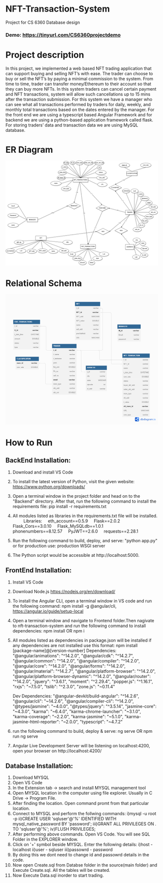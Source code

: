 # NFT-Transaction-System
Project for CS 6360 Database design
### Demo: https://tinyurl.com/CS6360projectdemo


# Project description
In this project, we implemented a web based NFT trading application that can support buying and selling NFT’s with ease. The trader can choose to buy or sell the NFT’s by paying a minimal commission to the system. From time to time, trader can transfer money/Ethereum to their account so that they can buy more NFTs. In this system traders can cancel certain payment and NFT transactions, system will allow such cancellations up to 15 mins after the transaction submission. For this system we have a manager who can see what all transactions performed by traders for daily, weekly, and monthly total transactions based on the dates entered by the manager. For the front end we are using a typescript based Angular Framework and for backend we are using a python-based application framework called flask. For storing traders’ data and transaction data we are using MySQL database. 

# ER Diagram 
![This is an image](https://github.com/varunpotluri8/NFT-Transaction-System/blob/main/DB_P1.png)

# Relational Schema
![This is an image](https://github.com/varunpotluri8/NFT-Transaction-System/blob/main/RS.png)

# How to Run

## BackEnd Installation:

1. Download and install VS Code
2. To install the latest version of Python, visit the given website: https://www.python.org/downloads/
3. Open a terminal window in the project folder and head on to the "Backend" directory. After that, run the following command to install the requirements file: pip install -r requirements.txt
4. All modules listed as libraries in the requirements.txt file will be installed.
    
    Libraries:
    eth_account==0.5.9
    Flask==2.0.2
    Flask_Cors==3.0.10
    Flask_MySQLdb==1.0.1
    phonenumbers==8.12.57
    PyJWT==2.6.0
    requests==2.28.1

5. Run the following command to build, deploy, and serve: "python app.py" or for production use: production WSGI server
6. The Python script would be accessible at http://localhost:5000. 



## FrontEnd Installation:

1. Install VS Code
2. Download Node.js https://nodejs.org/en/download/
3. To install the Angular CLI, open a terminal window in VS code and run the following command: npm install -g @angular/cli, https://angular.io/guide/setup-local
4. Open a terminal window and navigate to Frontend folder.Then nagivate to nft-transaction-system and run the following command to install dependencies: npm install OR npm i
5. All modules listed as dependencies in package.json will be installed if any dependencies are not installed use this format: npm install [package-name]@[version-number]
    Dependencies:
    "@angular/animations": "^14.2.0",
    "@angular/cdk": "^14.2.7",
    "@angular/common": "^14.2.0",
    "@angular/compiler": "^14.2.0",
    "@angular/core": "^14.2.0",
    "@angular/forms": "^14.2.0",
    "@angular/material": "^14.2.7",
    "@angular/platform-browser": "^14.2.0",
    "@angular/platform-browser-dynamic": "^14.2.0",
    "@angular/router": "^14.2.0",
    "jquery": "^3.6.1",
    "moment": "^2.29.4",
    "popper.js": "^1.16.1",
    "rxjs": "~7.5.0",
    "tslib": "^2.3.0",
    "zone.js": "~0.11.4"

    Dev Dependencies: 
    "@angular-devkit/build-angular": "^14.2.6",
    "@angular/cli": "~14.2.6",
    "@angular/compiler-cli": "^14.2.0",
    "@types/jasmine": "~4.0.0",
    "@types/jquery": "^3.5.14",
    "jasmine-core": "~4.3.0",
    "karma": "~6.4.0",
    "karma-chrome-launcher": "~3.1.0",
    "karma-coverage": "~2.2.0",
    "karma-jasmine": "~5.1.0",
    "karma-jasmine-html-reporter": "~2.0.0",
    "typescript": "~4.7.2"
6. run the following command to build, deploy & serve: ng serve OR npm run ng serve
7. Angular Live Development Server will be listening on localhost:4200, open your browser on http://localhost:4200/


## Database Installation:

1. Download MYSQL
2. Open VS Code
3. In the Extension tab -> search and install MYSQL management tool
4. Open MYSQL location in the computer using file explorer. Usually in C Drive -> Program File.
5. After finding the location. Open command promt from that particular location.
6. Connect to MYSQL and perform the follwing commands:
   i)mysql -u root -p
   ii)CREATE USER 'sqluser'@'%' IDENTIFIED WITH mysql_native_password BY 'password'; 
   iii)GRANT ALL PRIVILEGES ON *.* TO 'sqluser'@'%'; 
   iv)FLUSH PRIVILEGES;
7. After performing above commands. Open VS Code. You will see SQL Folder in the EXPLORER window.
8. Click on '+' symbol beside MYSQL. Enter the following details:
   i)host - localhost
   ii)user - sqluser
   iii)passowrd - password
9. By doing this we dont need to change id and passowrd details in the code.
10. Now open Create.sql from Databse folder in the source(main folder) and Execute Create.sql. All the tables will be created.
11. Now Execute Data.sql inorder to start trading.
